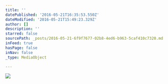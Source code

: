 ```yaml
---
title: ''
datePublished: '2016-05-21T16:35:53.550Z'
dateModified: '2016-05-21T15:49:23.329Z'
author: []
description: ''
starred: false
sourcePath: _posts/2016-05-21-6f9f7677-02b8-4ed6-b963-5caf410c7320.md
inFeed: true
hasPage: false
inNav: false
_type: MediaObject

---
```

![](https://the-grid-user-content.s3-us-west-2.amazonaws.com/d9355c55-0bdb-4338-8dec-1870748325e9.jpg)